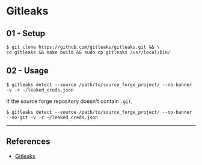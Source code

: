 # Gitleaks

## 01 - Setup

```
$ git clone https://github.com/gitleaks/gitleaks.git && \
cd gitleaks && make build && sudo cp gitleaks /usr/local/bin/
```

## 02 - Usage

```
$ gitleaks detect --source /path/to/source_forge_project/ --no-banner -v -r ~/leaked_creds.json
```

If the source forge repository doesn't contain `.git`.

```
$ gitleaks detect --source /path/to/source_forge_project/ --no-banner --no-git -v -r ~/leaked_creds.json
```

---
## References

- [Gitleaks](https://github.com/gitleaks/gitleaks)